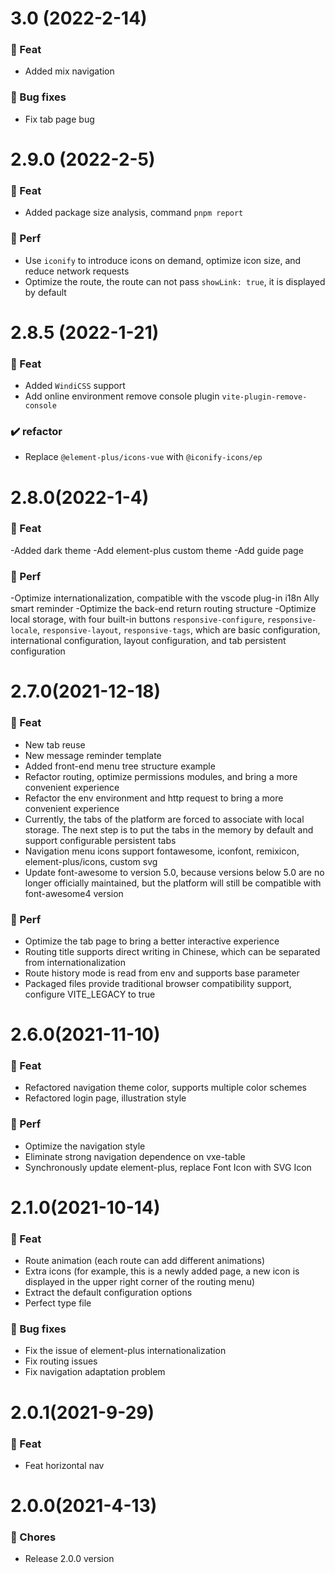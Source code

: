 # 3.0 (2022-2-14)

### 🎫 Feat

- Added mix navigation

### 🐞 Bug fixes

- Fix tab page bug

# 2.9.0 (2022-2-5)

### 🎫 Feat

- Added package size analysis, command `pnpm report`

### 🍏 Perf

- Use `iconify` to introduce icons on demand, optimize icon size, and reduce network requests
- Optimize the route, the route can not pass `showLink: true`, it is displayed by default

# 2.8.5 (2022-1-21)

### 🎫 Feat

- Added `WindiCSS` support
- Add online environment remove console plugin `vite-plugin-remove-console`

### ✔️ refactor

- Replace `@element-plus/icons-vue` with `@iconify-icons/ep`

# 2.8.0(2022-1-4)

### 🎫 Feat

-Added dark theme
-Add element-plus custom theme
-Add guide page

### 🍏 Perf

-Optimize internationalization, compatible with the vscode plug-in i18n Ally smart reminder
-Optimize the back-end return routing structure
-Optimize local storage, with four built-in buttons `responsive-configure`, `responsive-locale`, `responsive-layout`, `responsive-tags`, which are basic configuration, international configuration, layout configuration, and tab persistent configuration

# 2.7.0(2021-12-18)

### 🎫 Feat

- New tab reuse
- New message reminder template
- Added front-end menu tree structure example
- Refactor routing, optimize permissions modules, and bring a more convenient experience
- Refactor the env environment and http request to bring a more convenient experience
- Currently, the tabs of the platform are forced to associate with local storage. The next step is to put the tabs in the memory by default and support configurable persistent tabs
- Navigation menu icons support fontawesome, iconfont, remixicon, element-plus/icons, custom svg
- Update font-awesome to version 5.0, because versions below 5.0 are no longer officially maintained, but the platform will still be compatible with font-awesome4 version

### 🍏 Perf

- Optimize the tab page to bring a better interactive experience
- Routing title supports direct writing in Chinese, which can be separated from internationalization
- Route history mode is read from env and supports base parameter
- Packaged files provide traditional browser compatibility support, configure VITE_LEGACY to true

# 2.6.0(2021-11-10)

### 🎫 Feat

- Refactored navigation theme color, supports multiple color schemes
- Refactored login page, illustration style

### 🍏 Perf

- Optimize the navigation style
- Eliminate strong navigation dependence on vxe-table
- Synchronously update element-plus, replace Font Icon with SVG Icon

# 2.1.0(2021-10-14)

### 🎫 Feat

- Route animation (each route can add different animations)
- Extra icons (for example, this is a newly added page, a new icon is displayed in the upper right corner of the routing menu)
- Extract the default configuration options
- Perfect type file

### 🐞 Bug fixes

- Fix the issue of element-plus internationalization
- Fix routing issues
- Fix navigation adaptation problem

# 2.0.1(2021-9-29)

### 🎫 Feat

- Feat horizontal nav

# 2.0.0(2021-4-13)

### 🎫 Chores

- Release 2.0.0 version
